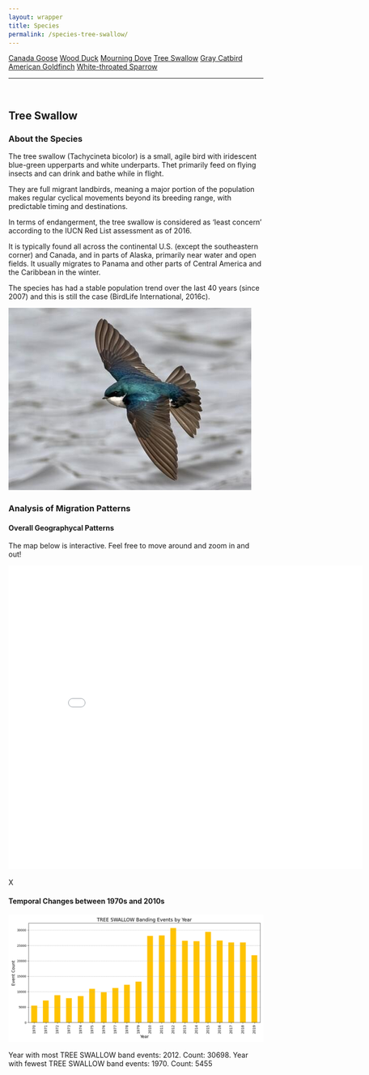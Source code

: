 ```yaml
---
layout: wrapper
title: Species
permalink: /species-tree-swallow/
---
```

<div class="flex">
    <a href="/species/" class="button">Canada Goose</a>
    <a href="/species-wood-duck/" class="button">Wood Duck</a>
    <a href="/species-mourning-dove/" class="button">Mourning Dove</a>
    <a href="/species-tree-swallow/" class="button">Tree Swallow</a>
    <a href="/species-gray-catbird/" class="button">Gray Catbird</a>
    <a href="/species-american-goldfinch/" class="button">American Goldfinch</a>
    <a href="/species-white-throated-sparrow/" class="button">White-throated Sparrow</a>
</div>
<hr>
<br>
<h2>Tree Swallow</h2>
<div>
    <h3>About the Species</h3>
    <div>
      <p>The tree swallow (<span class="italic">Tachycineta bicolor</span>) is a small, agile bird with iridescent blue-green upperparts and white underparts. Thet primarily feed on flying insects and can drink and bathe while in flight.</p>
      <p>They are full migrant landbirds, meaning a major portion of the population makes regular cyclical movements beyond its breeding range, with predictable timing and destinations.</p>
      <p>In terms of endangerment, the tree swallow is considered as ‘least concern’ according to the IUCN Red List assessment as of 2016.</p>
      <p>It is typically found all across the continental U.S. (except the southeastern corner) and Canada, and in parts of Alaska, primarily near water and open fields. It usually migrates to Panama and other parts of Central America and the Caribbean in the winter.</p>
      <p>The species has had a stable population trend over the last 40 years (since 2007) and this is still the case (BirdLife International, 2016c).</p>
      <img src="/figures/tree-swallow.jpg" alt="https://www.allaboutbirds.org/guide/Tree_Swallow/id" class="image">
    </div>
</div>

<div>
    <h3>Analysis of Migration Patterns</h3>
    <div>
        <h4>Overall Geographycal Patterns</h4>
        <p class="italic">The map below is interactive. Feel free to move around and zoom in and out!</p>
        <iframe src="/assets/species-geo-maps/TREE_SWALLOW_banding_map_with_geojson_us_ca.html" width="700" height="600" frameborder="0"></iframe>
        <p>X</p>
    </div>
    <div>
        <h4>Temporal Changes between 1970s and 2010s</h4>
        <img src="/figures/species-banding/tree_swallow_banding_by_year.png" alt="tree_swallow_banding_by_year"  class="graph-img">
        <p>Year with most TREE SWALLOW band events: 2012. Count: 30698. Year with fewest TREE SWALLOW band events: 1970. Count: 5455</p>
    </div>
</div>